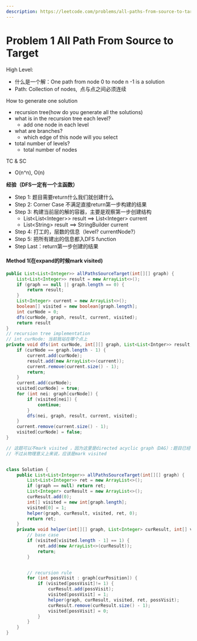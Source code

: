 ```yaml
---
description: https://leetcode.com/problems/all-paths-from-source-to-target/
---
```


# Problem 1 All Path From Source to Target

High Level:

* 什么是一个解：One path from node 0 to node n -1 is a solution
* Path: Collection of nodes,  点与点之间必须连续



How to generate one solution

* recursion tree(how do you generate all the solutions)
* what is in the recursion tree each level?
  * add one node in each level
* what are branches?
  * which edge of this node will you select
* total number of levels?
  * total number of nodes

TC & SC

* O(n^n), O(n)



**经验（DFS一定有一个主函数）**

* &#x20;Step 1: 题目需要return什么我们就创建什么
* Step 2: Corner Case 不满足直接return第一步构建的结果
* Step 3: 构建当前层的解的容器，主要是观察第一步创建结构
  * List\<List\<Integer>> result ==> List\<Integer> current
  * List\<String> result ==> StringBuilder current
* Step 4: 打工的，层数的信息（level? currentNode?）
* Step 5: 把所有建出的信息都入DFS function
* Step Last：return第一步创建的结果





#### Method 1(在expand的时候mark visited)

```java
public List<List<Integer>> allPathsSourceTarget(int[][] graph) {
    List<List<Integer>> result = new ArrayList<>();
    if (graph == null || graph.length == 0) {
        return result;
    }
    List<Integer> current = new ArrayList<>();
    boolean[] visited = new boolean[graph.length];
    int curNode = 0;
    dfs(curNode, graph, result, current, visited);
    return result
}
// recursion tree implementation
// int curNode: 当前我站在哪个点上
private void dfs(int curNode, int[][] graph, List<List<Intger>> result, List<Integer> current, boolean[] visited) {
    if (curNode == graph.length - 1) {
        current.add(curNode);
        result.add(new ArrayList<>(current));
        current.remove(current.size() - 1);
        return;
    }
    current.add(curNode);
    visited[curNode] = true; 
    for (int nei: graph[curNode]) {
        if (visited[nei]) {
            continue;
        }
        dfs(nei, graph, result, current, visited);
    }
    current.remove(current.size() - 1);
    visited[curNode] = false;
}

// 这题可以不mark visited ，因为这里是directed acyclic graph（DAG）:题目已经明确说明了是一个有向无环图，也就是说我们沿着方向走，只要没有自环是不会走出环的。
// 不过从物理意义上来说，应该是mark visited
```

```java

class Solution {
    public List<List<Integer>> allPathsSourceTarget(int[][] graph) {
        List<List<Integer>> ret = new ArrayList<>();
        if (graph == null) return ret;
        List<Integer> curResult = new ArrayList<>();
        curResult.add(0);
        int[] visited = new int[graph.length];
        visited[0] = 1;
        helper(graph, curResult, visited, ret, 0);
        return ret;
    }
    private void helper(int[][] graph, List<Integer> curResult, int[] visited, List<List<Integer>> ret, int curPosition) {
        // base case
        if (visited[visited.length - 1] == 1) {
            ret.add(new ArrayList<>(curResult));
            return;
        }


        // recursion rule
        for (int possVisit : graph[curPosition]) {
            if (visited[possVisit]!= 1) {
                curResult.add(possVisit);
                visited[possVisit] = 1;
                helper(graph, curResult, visited, ret, possVisit);
                curResult.remove(curResult.size() - 1);
                visited[possVisit] = 0;
            }
        }
    }
}

```
